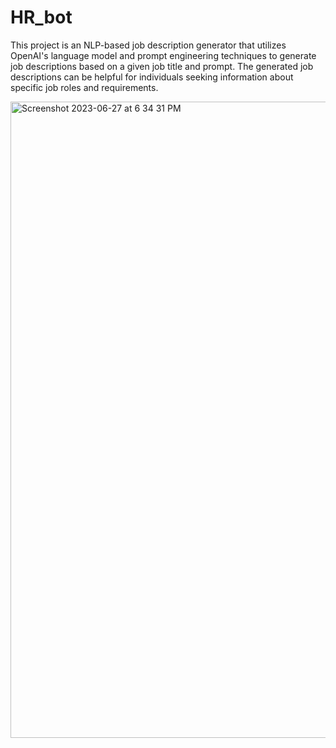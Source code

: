 # HR_bot
This project is an NLP-based job description generator that utilizes OpenAI's language model and prompt engineering techniques to generate job descriptions based on a given job title and prompt. The generated job descriptions can be helpful for individuals seeking information about specific job roles and requirements.


<img width="1018" alt="Screenshot 2023-06-27 at 6 34 31 PM" src="https://github.com/KamranNiroomand/HR_bot/assets/95174740/39a2621a-cd0a-42d2-ba54-9bc282e2119c">
